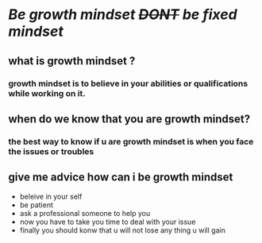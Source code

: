 # ***Be growth mindset ~~DONT~~ be fixed mindset***
## what is growth mindset ?
### growth mindset is to believe in your abilities or qualifications while working on it.
## when do we know that you are growth mindset?
### the best way to know if u are growth mindset is when you face the issues or troubles
## give me advice how can i be growth mindset
- beleive in your self 
- be patient 
- ask a professional someone to help you 
- now you have to take you time to deal with your issue 
- finally you should konw that u will not lose any thing u will gain 


